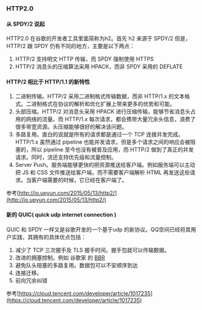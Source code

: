 ### HTTP2.0

#### 从 SPDY/2 说起
HTTP2.0 在谷歌的开发者工具里面简称为h2。首先 h2 来源于 SPDY/2 但是，HTTP/2 跟 SPDY 仍有不同的地方，主要是以下两点：

1. HTTP/2 支持明文 HTTP 传输，而 SPDY 强制使用 HTTPS
2. HTTP/2 消息头的压缩算法采用 HPACK，而非 SPDY 采用的 DEFLATE

#### HTTP/2 相比于 HTTP/1.1 的新特性
1. 二进制传输。HTTP/2 采用二进制格式传输数据，而非 HTTP/1.x 的文本格式。二进制格式在协议的解析和优化扩展上带来更多的优势和可能。
2. 头部压缩。HTTP/2 对消息头采用 HPACK 进行压缩传输，能够节省消息头占用的网络的流量。而 HTTP/1.x 每次请求，都会携带大量冗余头信息，浪费了很多带宽资源。头压缩能够很好的解决该问题。
3. 多路复用。直白的说就是所有的请求都是通过一个 TCP 连接并发完成。HTTP/1.x 虽然通过 pipeline 也能并发请求，但是多个请求之间的响应会被阻塞的，所以 pipeline 至今也没有被普及应用，而 HTTP/2 做到了真正的并发请求。同时，流还支持优先级和流量控制。
4. Server Push。服务端能够更快的把资源推送给客户端。例如服务端可以主动把 JS 和 CSS 文件推送给客户端，而不需要客户端解析 HTML 再发送这些请求。当客户端需要的时候，它已经在客户端了。

参考[http://io.upyun.com/2015/05/13/http2/](http://io.upyun.com/2015/05/13/http2/)

#### 新的 QUIC( quick udp internet connection )
QUIC 和 SPDY 一样又是谷歌开发的一个基于udp 的新协议。QQ空间已经将其用户实践，其拥有的具体优点包括：

1. 减少了 TCP 三次握手及 TLS 握手时间。握手包就可以传输数据。
2. 改进的拥塞控制。例如 谷歌家 的 [BBR](http://blog.csdn.net/dog250/article/details/52830576)
3. 避免队头阻塞的多路复用。数据包可以不安顺序到达
4. 连接迁移。
5. 前向冗余纠错

参考[https://cloud.tencent.com/developer/article/1017235](https://cloud.tencent.com/developer/article/1017235)

